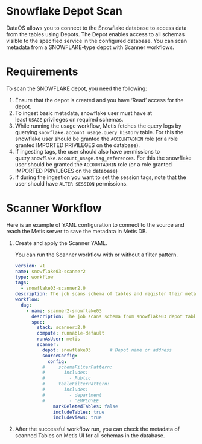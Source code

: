 # **Snowflake Depot Scan**

DataOS allows you to connect to the Snowflake database to access data from the tables using Depots. The  Depot enables access to all schemas visible to the specified service in the configured database. You can scan metadata from a SNOWFLAKE-type depot with Scanner workflows.

# **Requirements**

To scan the SNOWFLAKE depot, you need the following:

1. Ensure that the depot is created and you have ‘Read’ access for the depot.
2. To ingest basic metadata, snowflake user must have at least `USAGE` privileges on required schemas.
3. While running the usage workflow, Metis fetches the query logs by querying `snowflake.account_usage.query_history` table. For this the snowflake user should be granted the `ACCOUNTADMIN` role (or a role granted IMPORTED PRIVILEGES on the database).
4. If ingesting tags, the user should also have permissions to query `snowflake.account_usage.tag_references`. For this the snowflake user should be granted the `ACCOUNTADMIN` role (or a role granted IMPORTED PRIVILEGES on the database)
5. If during the ingestion you want to set the session tags, note that the user should have `ALTER SESSION` permissions.

# **Scanner Workflow**

Here is an example of YAML configuration to connect to the source and reach the Metis server to save the metadata in Metis DB.

1. Create and apply the Scanner YAML. 
    
    You can run the Scanner workflow with or without a filter pattern. 
    
    ```yaml
    version: v1                                            
    name: snowflake03-scanner2                              
    type: workflow
    tags:
      - snowflake03-scanner2.0
    description: The job scans schema of tables and register their metadata
    workflow:
      dag:
        - name: scanner2-snowflake03                        
          description: The job scans schema from snowflake03 depot tables and register their metadata on metis2
          spec:
            stack: scanner:2.0                              
            compute: runnable-default 
            runAsUser: metis                      
            scanner:
              depot: snowflake03       # Depot name or address
              sourceConfig:
                config:
              #     schemaFilterPattern:
              #       includes:
              #         - Public
              #     tableFilterPattern: 
              #       includes:
              #         - department
              #         - ^EMPLOYEE
                  markDeletedTables: false
                  includeTables: true
                  includeViews: true
    ```
    
2. After the successful workflow run, you can check the metadata of scanned Tables on Metis UI for all schemas in the database.